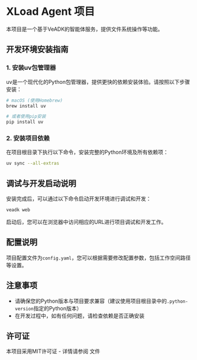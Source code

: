 # XLoad Agent 项目

本项目是一个基于VeADK的智能体服务，提供文件系统操作等功能。

## 开发环境安装指南

### 1. 安装uv包管理器

uv是一个现代化的Python包管理器，提供更快的依赖安装体验。请按照以下步骤安装：

```bash
# macOS (使用Homebrew)
brew install uv

# 或者使用pip安装
pip install uv
```

### 2. 安装项目依赖

在项目根目录下执行以下命令，安装完整的Python环境及所有依赖项：

```bash
uv sync --all-extras
```

## 调试与开发启动说明

安装完成后，可以通过以下命令启动开发环境进行调试和开发：

```bash
veadk web
```

启动后，您可以在浏览器中访问相应的URL进行项目调试和开发工作。

## 配置说明

项目配置文件为`config.yaml`，您可以根据需要修改配置参数，包括工作空间路径等设置。

## 注意事项

- 请确保您的Python版本与项目要求兼容（建议使用项目根目录中的`.python-version`指定的Python版本）
- 在开发过程中，如有任何问题，请检查依赖是否正确安装

## 许可证

本项目采用MIT许可证 - 详情请参阅 <mcfile name="LICENSE" path="/Users/bytedance/work/xload-agent/LICENSE"></mcfile> 文件